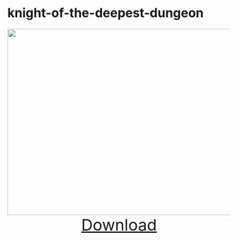 # knight-of-the-deepest-dungeon
<div align="center">
  <img src=https://imgur.com/fDqVq1m.png width="750" height="421"></img>
  <br>
  <span style="font-size:36px"><a href="https://github.com/dvitorsantos/knight-of-the-deepest-dungeon/releases/tag/v0.1.0">Download</a></span>
</div>
